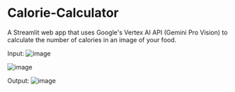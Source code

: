 # Calorie-Calculator
A Streamlit web app that uses Google's Vertex AI API (Gemini Pro Vision) to calculate
the number of calories in an image of your food.

Input:
![image](https://github.com/sweta-lab/Calorie-Calculator/assets/61554410/0234e550-1e0b-4d3b-9073-77b23c065b0e)

![image](https://github.com/sweta-lab/Calorie-Calculator/assets/61554410/4e0cd1cc-cbb6-4cec-9517-61d46241e90f)

Output:
![image](https://github.com/sweta-lab/Calorie-Calculator/assets/61554410/d68af0cb-e1b9-40be-b0ab-082fc9f7162c)



